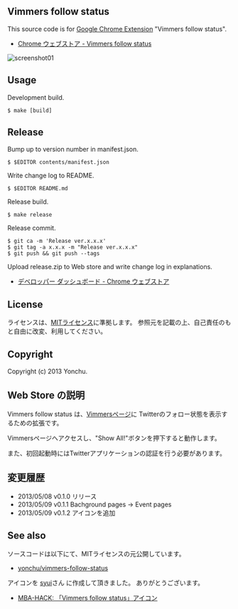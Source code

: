 Vimmers follow status
---------------------

This source code is for [Google Chrome Extension](http://code.google.com/chrome/extensions/index.html) "Vimmers follow status".

- [Chrome ウェブストア - Vimmers follow status](https://chrome.google.com/webstore/detail/vimmers-follow-status/iiliknkabfelbmgbgcihfnhokakghbfi)

![screenshot01](https://raw.github.com/yonchu/vimmers-follow-status/master/img/screenshot01.png)


## Usage

Development build.

```console
$ make [build]
```

## Release

Bump up to version number in manifest.json.

```console
$ $EDITOR contents/manifest.json
```

Write change log to README.

```console
$ $EDITOR README.md
```

Release build.

```console
$ make release
```

Release commit.

```
$ git ca -m 'Release ver.x.x.x'
$ git tag -a x.x.x -m "Release ver.x.x.x"
$ git push && git push --tags
```

Upload release.zip to Web store and write change log in explanations.

- [デベロッパー ダッシュボード - Chrome ウェブストア](https://chrome.google.com/webstore/developer/dashboard)


## License

ライセンスは、[MITライセンス](http://www.opensource.org/licenses/mit-license.php)に準拠します。
参照元を記載の上、自己責任のもと自由に改変、利用してください。


## Copyright

Copyright (c) 2013 Yonchu.


Web Store の説明
--------------------

Vimmers follow status は、[Vimmersページ](http://vim-jp.org/vimmers/)に
Twitterのフォロー状態を表示するための拡張です。

Vimmersページへアクセスし、"Show All!"ボタンを押下すると動作します。

また、初回起動時にはTwitterアプリケーションの認証を行う必要があります。


## 変更履歴

- 2013/05/08  v0.1.0 リリース
- 2013/05/09  v0.1.1 Bachground pages -> Event pages
- 2013/05/09  v0.1.2 アイコンを追加


## See also

ソースコードは以下にて、MITライセンスの元公開しています。

- [yonchu/vimmers-follow-status](https://github.com/yonchu/vimmers-follow-status)

アイコンを [syui](https://twitter.com/PSP_T)さん に作成して頂きました。
ありがとうございます。

- [MBA-HACK: 「Vimmers follow status」アイコン](http://mba-hack.blogspot.jp/2013/05/class-src-width-height-alt-air-software.html)
